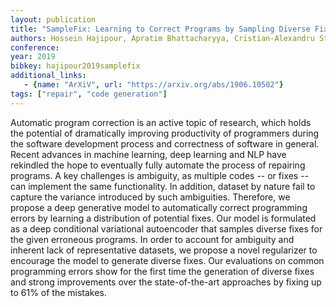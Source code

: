 ```yaml
---
layout: publication
title: "SampleFix: Learning to Correct Programs by Sampling Diverse Fixes"
authors: Hossein Hajipour, Apratim Bhattacharyya, Cristian-Alexandru Staicu, Mario Fritz
conference: 
year: 2019
bibkey: hajipour2019samplefix
additional_links:
   - {name: "ArXiV", url: "https://arxiv.org/abs/1906.10502"}
tags: ["repair", "code generation"]
---
```

Automatic program correction is an active topic of research, which holds the potential of dramatically improving productivity of programmers during the software development process and correctness of software in general. Recent advances in machine learning, deep learning and NLP have rekindled the hope to eventually fully automate the process of repairing programs. A key challenges is ambiguity, as multiple codes -- or fixes -- can implement the same functionality. In addition, dataset by nature fail to capture the variance introduced by such ambiguities. Therefore, we propose a deep generative model to automatically correct programming errors by learning a distribution of potential fixes. Our model is formulated as a deep conditional variational autoencoder that samples diverse fixes for the given erroneous programs. In order to account for ambiguity and inherent lack of representative datasets, we propose a novel regularizer to encourage the model to generate diverse fixes. Our evaluations on common programming errors show for the first time the generation of diverse fixes and strong improvements over the state-of-the-art approaches by fixing up to 61% of the mistakes. 

